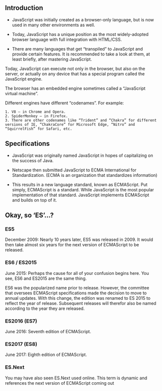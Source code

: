 
## Introduction

* JavaScript was initially created as a browser-only language, but is now used in many other environments as well.

* Today, JavaScript has a unique position as the most widely-adopted browser language with full integration with HTML/CSS.

* There are many languages that get “transpiled” to JavaScript and provide certain features. It is recommended to take a look at them, at least briefly, after mastering JavaScript.

Today, JavaScript can execute not only in the browser, but also on the server, or actually on any device that has a special program called the JavaScript engine.

The browser has an embedded engine sometimes called a “JavaScript virtual machine”.

Different engines have different “codenames”. For example:

```
1. V8 – in Chrome and Opera.
2. SpiderMonkey – in Firefox.
3. There are other codenames like “Trident” and “Chakra” for different versions of IE, “ChakraCore” for Microsoft Edge, “Nitro” and “SquirrelFish” for Safari, etc.
```

## Specifications
* JavaScript was originally named JavaScript in hopes of capitalizing on the success of Java.

* Netscape then submitted JavaScript to ECMA International for Standardization. (ECMA is an organization that standardizes information)
* This results in a new language standard, known as ECMAScript.
Put simply, ECMAScript is a standard. While JavaScript is the most popular implementation of that standard. JavaScript implements ECMAScript and builds on top of it.

## Okay, so ‘ES’…?


### ES5
December 2009: Nearly 10 years later, ES5 was released in 2009. It would then take almost six years for the next version of ECMAScript to be released.
### ES6 / ES2015
June 2015: Perhaps the cause for all of your confusion begins here. You see, ES6 and ES2015 are the same thing.

ES6 was the popularized name prior to release. However, the committee that oversees ECMAScript specifications made the decision to move to annual updates. With this change, the edition was renamed to ES 2015 to reflect the year of release. Subsequent releases will therefor also be named according to the year they are released.
### ES2016 (ES7)
June 2016: Seventh edition of ECMAScript.

### ES2017 (ES8)
June 2017: Eighth edition of ECMAScript.

### ES.Next
You may have also seen ES.Next used online. This term is dynamic and references the next version of ECMAScript coming out